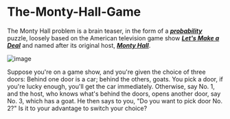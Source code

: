 # The-Monty-Hall-Game  
  
The Monty Hall problem is a brain teaser, in the form of a [***probability***](https://en.wikipedia.org/wiki/Probability) puzzle, loosely based on the American television game show [***Let's Make a Deal***](https://en.wikipedia.org/wiki/Let%27s_Make_a_Deal) and named after its original host, [***Monty Hall***](https://en.wikipedia.org/wiki/Monty_Hall).  
  
  
![image](https://upload.wikimedia.org/wikipedia/commons/thumb/3/3f/Monty_open_door.svg/1200px-Monty_open_door.svg.png)
  
Suppose you're on a game show, and you're given the choice of three doors: Behind one door is a car; behind the others, goats. You pick a door, if you're lucky enough, you'll get the car immediately. Otherwise, say No. 1, and the host, who knows what's behind the doors, opens another door, say No. 3, which has a goat. He then says to you, "Do you want to pick door No. 2?" Is it to your advantage to switch your choice?
